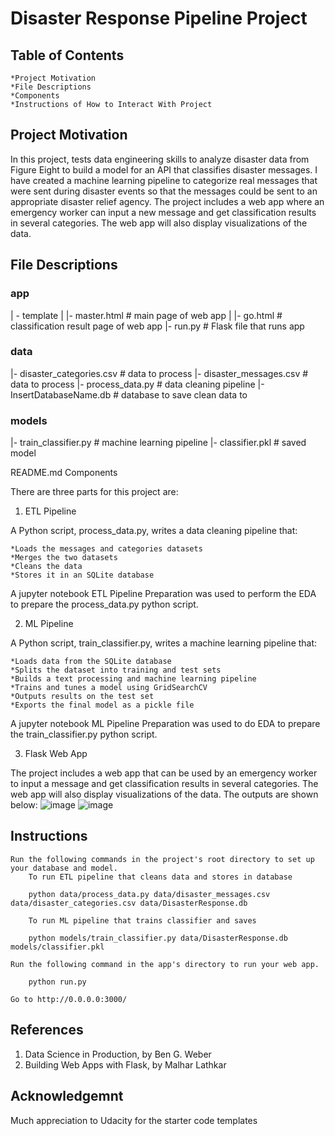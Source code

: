 # Disaster Response Pipeline Project

## Table of Contents

    *Project Motivation
    *File Descriptions
    *Components
    *Instructions of How to Interact With Project
    

## Project Motivation

In this project, tests data engineering skills to analyze disaster data from Figure Eight to build a model for an API that classifies disaster messages. 
I have created a machine learning pipeline to categorize real messages that were sent during disaster events so that the messages could be sent to an 
appropriate disaster relief agency. The project includes a web app where an emergency worker can input a new message and get classification results in 
several categories. The web app will also display visualizations of the data.


## File Descriptions

### app

| - template
| |- master.html # main page of web app
| |- go.html # classification result page of web app
|- run.py # Flask file that runs app

### data

|- disaster_categories.csv # data to process
|- disaster_messages.csv # data to process
|- process_data.py # data cleaning pipeline
|- InsertDatabaseName.db # database to save clean data to

### models

|- train_classifier.py # machine learning pipeline
|- classifier.pkl # saved model

README.md
Components

There are three parts for this project are:
1. ETL Pipeline

  A Python script, process_data.py, writes a data cleaning pipeline that:

    *Loads the messages and categories datasets
    *Merges the two datasets
    *Cleans the data
    *Stores it in an SQLite database

  A jupyter notebook ETL Pipeline Preparation was used to perform the EDA to prepare the process_data.py python script.

2. ML Pipeline

  A Python script, train_classifier.py, writes a machine learning pipeline that:

    *Loads data from the SQLite database
    *Splits the dataset into training and test sets
    *Builds a text processing and machine learning pipeline
    *Trains and tunes a model using GridSearchCV
    *Outputs results on the test set
    *Exports the final model as a pickle file

  A jupyter notebook ML Pipeline Preparation was used to do EDA to prepare the train_classifier.py python script.

3. Flask Web App

  The project includes a web app that can be used by an emergency worker to input a message and get classification results in several categories. The web app will also display 
  visualizations of the data. The outputs are shown below:
 ![image](https://user-images.githubusercontent.com/10689184/156709169-2619116f-e626-4e13-bd50-7b9ffc4cf014.png)
 ![image](https://user-images.githubusercontent.com/10689184/156709232-dab5e088-878a-4272-9914-65701b95ad10.png)

  
  
  ## Instructions

    Run the following commands in the project's root directory to set up your database and model.
        To run ETL pipeline that cleans data and stores in database

        python data/process_data.py data/disaster_messages.csv data/disaster_categories.csv data/DisasterResponse.db

        To run ML pipeline that trains classifier and saves

        python models/train_classifier.py data/DisasterResponse.db models/classifier.pkl

    Run the following command in the app's directory to run your web app.

        python run.py

    Go to http://0.0.0.0:3000/
    
    
  ## References
  
  1. Data Science in Production, by Ben G. Weber
  2. Building Web Apps with Flask, by Malhar Lathkar

  ## Acknowledgemnt
  Much appreciation to Udacity for the starter code templates

